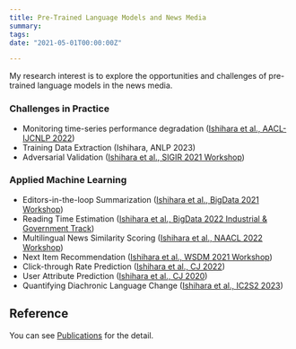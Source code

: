 ```yaml
---
title: Pre-Trained Language Models and News Media
summary:
tags:
date: "2021-05-01T00:00:00Z"

---
```


My research interest is to explore the opportunities and challenges of pre-trained language models in the news media.

### Challenges in Practice

- Monitoring time-series performance degradation ([Ishihara et al., AACL-IJCNLP 2022](https://aclanthology.org/2022.aacl-main.17/))
- Training Data Extraction (Ishihara, ANLP 2023)
- Adversarial Validation ([Ishihara et al., SIGIR 2021 Workshop](https://sigir-ecom.github.io/ecom2021/accepted-papers.html))

### Applied Machine Learning

- Editors-in-the-loop Summarization ([Ishihara et al., BigData 2021 Workshop](https://ieeexplore.ieee.org/document/9671300))
- Reading Time Estimation ([Ishihara et al., BigData 2022 Industrial & Government Track](https://ieeexplore.ieee.org/document/10020618))
- Multilingual News Similarity Scoring ([Ishihara et al., NAACL 2022 Workshop](https://aclanthology.org/2022.semeval-1.171/))
- Next Item Recommendation ([Ishihara et al., WSDM 2021 Workshop](https://ceur-ws.org/Vol-2855/challenge_short_7.pdf))
- Click-through Rate Prediction ([Ishihara et al., CJ 2022](https://cj2022.brown.columbia.edu/proceedings/))
- User Attribute Prediction ([Ishihara et al., CJ 2020](https://cj2021.northeastern.edu/research-papers/))
- Quantifying Diachronic Language Change ([Ishihara et al., IC2S2 2023](https://www.ic2s2.org/))

## Reference

You can see [Publications](https://upura.github.io/projects/publications/) for the detail.
